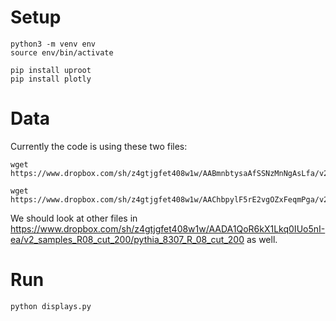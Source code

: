 # Setup

```
python3 -m venv env
source env/bin/activate

pip install uproot
pip install plotly
```

# Data

Currently the code is using these two files:

```
wget https://www.dropbox.com/sh/z4gtjgfet408w1w/AABmnbtysaAfSSNzMnNgAsLfa/v2_samples_R08_cut_200/pythia_8307_R_08_cut_200/probvec_75/Nc3Nf3_sFoff_pp_1pi_decay_lam_10_probvec_75/Nc3Nf3_sFoff_pp_1pi_decay_lam_10_probvec_75_0_R08_cut_200.root

wget https://www.dropbox.com/sh/z4gtjgfet408w1w/AAChbpylF5rE2vgOZxFeqmPga/v2_samples_R08_cut_200/pythia_8307_R_08_cut_200/probvec_05/Nc3Nf3_sFoff_pp_1pi_decay_lam_10_probvec_05/Nc3Nf3_sFoff_pp_1pi_decay_lam_10_probvec_05_0_R08_cut_200.root
```

We should look at other files in https://www.dropbox.com/sh/z4gtjgfet408w1w/AADA1QoR6kX1Lkq0IUo5nI-ea/v2_samples_R08_cut_200/pythia_8307_R_08_cut_200 as well.


# Run

```python displays.py```
